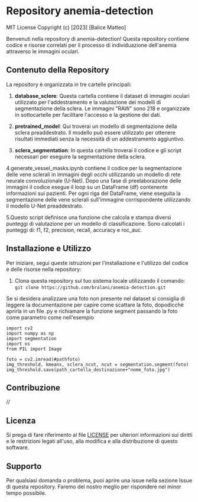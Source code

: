 # Repository anemia-detection

MIT License
Copyright (c) [2023] [Balice Matteo]

Benvenuti nella repository di anemia-detection! Questa repository contiene codice e risorse correlati per il processo di individuazione dell'anemia attraverso le immagini oculari.

## Contenuto della Repository

La repository è organizzata in tre cartelle principali:

1. **database_sclere**: Questa cartella contiene il dataset di immagini oculari utilizzato per l'addestramento e la valutazione dei modelli di segmentazione della sclera. Le immagini "RAW" sono 218 e organizzate in sottocartelle per facilitare l'accesso e la gestione dei dati.

2. **pretrained_model**: Qui troverai un modello di segmentazione della sclera preaddestrato. Il modello può essere utilizzato per ottenere risultati immediati senza la necessità di un addestramento aggiuntivo.

3. **sclera_segmentation**: In questa cartella troverai il codice e gli script necessari per eseguire la segmentazione della sclera.

4.generate_vessel_masks.ipynb contiene il codice per la segmentazione delle vene sclerali in immagini degli occhi utilizzando un modello di rete neurale convoluzionale (U-Net). Dopo una fase di preelaborazione delle immagini il codice esegue il loop su un DataFrame (df) contenente informazioni sui pazienti. Per ogni riga del DataFrame, viene eseguita la segmentazione delle vene sclerali sull'immagine corrispondente utilizzando il modello U-Net preaddestrato.

5.Questo script definisce una funzione che calcola e stampa diversi punteggi di valutazione per un modello di classificazione. Sono calcolati i punteggi di: f1, f2, precision, recall, accuracy e roc_auc.

## Installazione e Utilizzo

Per iniziare, segui queste istruzioni per l'installazione e l'utilizzo del codice e delle risorse nella repository:

1. Clona questa repository sul tuo sistema locale utilizzando il comando:
```git clone https://github.com/bralani/anemia-detection.git```

Se si desidera analizzare una foto non presente nel dataset si consiglia di leggere la documentazione per capire come scattare la foto, dopodicchè aprirla in un file .py e richiamare la funzione segment passando la foto come parametro come nell'esempio
```
import cv2
import numpy as np
import segmentation
import os
from PIL import Image

foto = cv2.imread(#pathfoto)
img_threshold, kmeans, sclera_ncut, ncut = segmentation.segment(foto)
img_threshold.save(path_cartella_destinazione+"nome_foto.jpg")
```

## Contribuzione

//

## Licenza

Si prega di fare riferimento al file [LICENSE](LICENSE) per ulteriori informazioni sui diritti e le restrizioni legati all'uso, alla modifica e alla distribuzione di questo software.


## Supporto

Per qualsiasi domanda o problema, puoi aprire una issue nella sezione Issue di questa repository. Faremo del nostro meglio per rispondere nel minor tempo possibile.
